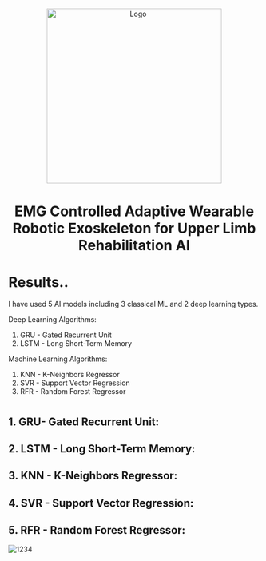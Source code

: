 #
<p align="center">
    <img width="350" src=https://github.com/user-attachments/assets/b1ad6326-3a27-4a1d-8e48-99ea6690a7e4.png alt="Logo">
</p>

<h1 align="center">
  EMG Controlled Adaptive Wearable Robotic Exoskeleton for Upper Limb Rehabilitation AI
</h1>

# Results..
I have used 5 AI models including 3 classical ML and 2 deep learning types.

Deep Learning Algorithms:
1. GRU - Gated Recurrent Unit
2. LSTM - Long Short-Term Memory 

Machine Learning Algorithms:
1. KNN - K-Neighbors Regressor
2. SVR - Support Vector Regression
3. RFR - Random Forest Regressor
   
#
## 1. GRU- Gated Recurrent Unit:
## 2. LSTM - Long Short-Term Memory: 
## 3. KNN - K-Neighbors Regressor:
## 4. SVR - Support Vector Regression:
## 5. RFR - Random Forest Regressor:

![1234](https://github.com/user-attachments/assets/b8bb6ed2-a853-43cf-883d-86835c2ba552)
